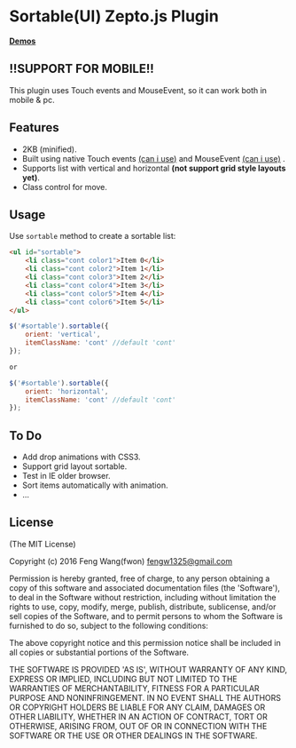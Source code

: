 Sortable(UI) Zepto.js Plugin
============================

**[Demos]()**

!!SUPPORT FOR MOBILE!!
----------------------

This plugin uses Touch events and MouseEvent, so it can work both in mobile & pc.


Features
--------

* 2KB (minified).
* Built using native Touch events [(can i use)](http://caniuse.com/#feat=touch) and MouseEvent [(can i use)](https://developer.mozilla.org/en-US/docs/Web/API/MouseEvent) .
* Supports list with vertical and horizontal **(not support grid style layouts yet)**.
* Class control for move.

Usage
-----

Use `sortable` method to create a sortable list:

```html
<ul id="sortable">
    <li class="cont color1">Item 0</li>
    <li class="cont color2">Item 1</li>
    <li class="cont color3">Item 2</li>
    <li class="cont color4">Item 3</li>
    <li class="cont color5">Item 4</li>
    <li class="cont color6">Item 5</li>
</ul>
```

``` javascript
$('#sortable').sortable({
    orient: 'vertical',
    itemClassName: 'cont' //default 'cont'
});

or

$('#sortable').sortable({
    orient: 'horizontal',
    itemClassName: 'cont' //default 'cont'
});
```


To Do
-----

* Add drop animations with CSS3.
* Support grid layout sortable.
* Test in IE older browser.
* Sort items automatically with animation.
* ...

License
-------

(The MIT License)

Copyright (c) 2016 Feng Wang(fwon) <fengw1325@gmail.com>

Permission is hereby granted, free of charge, to any person obtaining
a copy of this software and associated documentation files (the
'Software'), to deal in the Software without restriction, including
without limitation the rights to use, copy, modify, merge, publish,
distribute, sublicense, and/or sell copies of the Software, and to
permit persons to whom the Software is furnished to do so, subject to
the following conditions:

The above copyright notice and this permission notice shall be
included in all copies or substantial portions of the Software.

THE SOFTWARE IS PROVIDED 'AS IS', WITHOUT WARRANTY OF ANY KIND,
EXPRESS OR IMPLIED, INCLUDING BUT NOT LIMITED TO THE WARRANTIES OF
MERCHANTABILITY, FITNESS FOR A PARTICULAR PURPOSE AND NONINFRINGEMENT.
IN NO EVENT SHALL THE AUTHORS OR COPYRIGHT HOLDERS BE LIABLE FOR ANY
CLAIM, DAMAGES OR OTHER LIABILITY, WHETHER IN AN ACTION OF CONTRACT,
TORT OR OTHERWISE, ARISING FROM, OUT OF OR IN CONNECTION WITH THE
SOFTWARE OR THE USE OR OTHER DEALINGS IN THE SOFTWARE.

